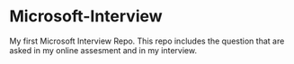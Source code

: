 # Microsoft-Interview
My first Microsoft Interview Repo. This repo includes the question that are asked in my online assesment and in my interview.
